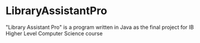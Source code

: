 LibraryAssistantPro
===================

"Library Assistant Pro" is a program written in Java  as the final project for IB Higher Level Computer Science course

